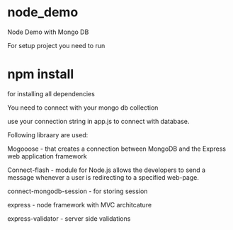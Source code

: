 # node_demo
Node Demo with Mongo DB

For setup project you need to  run 
# npm install 

for installing all dependencies

You need to connect with your mongo db collection 

use your connection string in app.js to connect with database.

Following libraary are used:

Mogooose - that creates a connection between MongoDB and the Express web application framework

Connect-flash - module for Node.js allows the developers to send a message whenever a user is redirecting to a specified web-page.

connect-mongodb-session - for storing session

express - node framework with MVC architcature 

express-validator - server side validations
